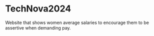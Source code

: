 # TechNova2024

Website that shows women average salaries to encourage them to be assertive when demanding pay.
